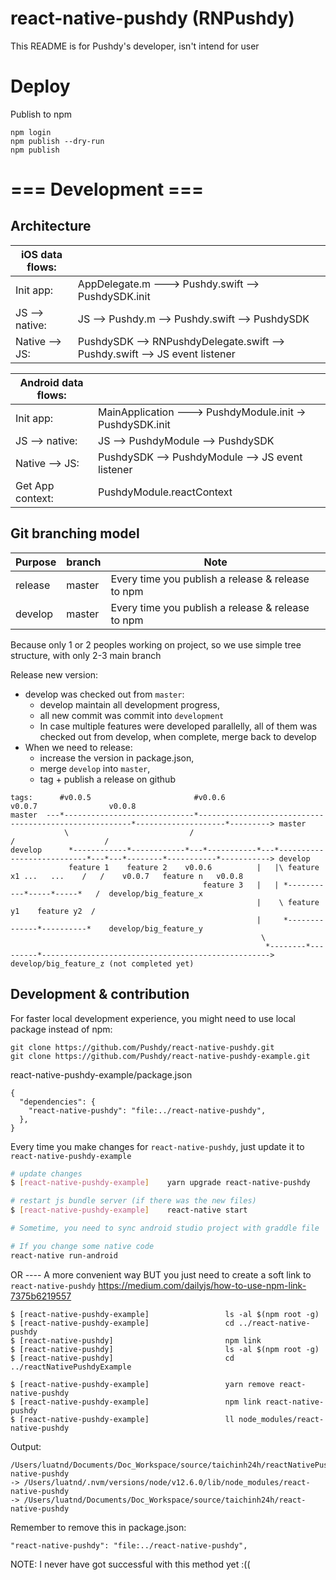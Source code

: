 # react-native-pushdy (RNPushdy)
This README is for Pushdy's developer, isn't intend for user

# Deploy
Publish to npm

```
npm login
npm publish --dry-run
npm publish
```


# === Development ===
## Architecture

| iOS data flows:  |                                                               |
|------------------|---------------------------------------------------------------|
| Init app:      | AppDelegate.m ---> Pushdy.swift --> PushdySDK.init              |
| JS --> native:   | JS --> Pushdy.m --> Pushdy.swift --> PushdySDK                |
| Native --> JS:   | PushdySDK --> RNPushdyDelegate.swift --> Pushdy.swift --> JS event listener |

| Android data flows: |                                                            |
|------------------|---------------------------------------------------------------|
| Init app:        | MainApplication ---> PushdyModule.init -> PushdySDK.init      |                         |
| JS --> native:   | JS --> PushdyModule --> PushdySDK                             |
| Native --> JS:   | PushdySDK --> PushdyModule --> JS event listener              |
| Get App context: | PushdyModule.reactContext                                     |


## Git branching model
| Purpose           |  branch       | Note |
|-------------------|---------------| ---  |
| release           | master        | Every time you publish a release & release to npm |
| develop           | master        | Every time you publish a release & release to npm |

Because only 1 or 2 peoples working on project, so we use simple tree structure, with only 2-3 main branch

Release new version:
- develop was checked out from `master`:
    - develop maintain all development progress,
    - all new commit was commit into `development`
    - In case multiple features were developed parallelly, all of them was checked out from develop, when complete, merge back to develop
- When we need to release:
    - increase the version in package.json,
    - merge `develop` into `master`,
    - tag + publish a release on github

```
tags:      #v0.0.5                       #v0.0.6                                                 v0.0.7                v0.0.8
master  ---*-----------------------------*-------------------------------------------------------*--------------------*---------> master
            \                           /                                                       /                    /
develop      *------------*------------*---*-----------*---*---------------------------*---*---*--------*-----------*-----------> develop
             feature 1    feature 2    v0.0.6          |   |\ feature x1 ...   ...    /   /    v0.0.7   feature n   v0.0.8
                                           feature 3   |   | *-----------*-----*-----*   /  develop/big_feature_x
                                                       |    \ feature y1    feature y2  /
                                                       |     *--------------*----------*    develop/big_feature_y
                                                        \
                                                         *--------*---------*---------------------------------------------------> develop/big_feature_z (not completed yet)
```

## Development & contribution

For faster local development experience, you might need to use local package instead of npm:
```
git clone https://github.com/Pushdy/react-native-pushdy.git
git clone https://github.com/Pushdy/react-native-pushdy-example.git
```

react-native-pushdy-example/package.json
```
{
  "dependencies": {
    "react-native-pushdy": "file:../react-native-pushdy",
  },
}
```

Every time you make changes for `react-native-pushdy`, just update it to `react-native-pushdy-example`
```bash
# update changes
$ [react-native-pushdy-example]    yarn upgrade react-native-pushdy

# restart js bundle server (if there was the new files)
$ [react-native-pushdy-example]    react-native start

# Sometime, you need to sync android studio project with graddle file

# If you change some native code
react-native run-android
```

OR
---- A more convenient way BUT
you just need to create a soft link to `react-native-pushdy`
https://medium.com/dailyjs/how-to-use-npm-link-7375b6219557

```
$ [react-native-pushdy-example]                 ls -al $(npm root -g)
$ [react-native-pushdy-example]                 cd ../react-native-pushdy
$ [react-native-pushdy]                         npm link
$ [react-native-pushdy]                         ls -al $(npm root -g)
$ [react-native-pushdy]                         cd ../reactNativePushdyExample

$ [react-native-pushdy-example]                 yarn remove react-native-pushdy
$ [react-native-pushdy-example]                 npm link react-native-pushdy
$ [react-native-pushdy-example]                 ll node_modules/react-native-pushdy
```

Output:

```
/Users/luatnd/Documents/Doc_Workspace/source/taichinh24h/reactNativePushdyExample/node_modules/react-native-pushdy
-> /Users/luatnd/.nvm/versions/node/v12.6.0/lib/node_modules/react-native-pushdy
-> /Users/luatnd/Documents/Doc_Workspace/source/taichinh24h/react-native-pushdy
```

Remember to remove this in package.json:
```
"react-native-pushdy": "file:../react-native-pushdy",
```

NOTE: I never have got successful with this method yet :((
